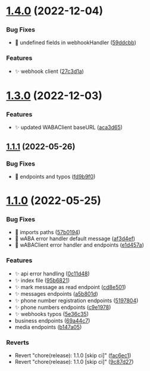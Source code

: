 # [1.4.0](https://github.com/MarcosNicolau/whatsapp-business-sdk/compare/v1.3.0...v1.4.0) (2022-12-04)


### Bug Fixes

* 🐛 undefined fields in webhookHandler ([59ddcbb](https://github.com/MarcosNicolau/whatsapp-business-sdk/commit/59ddcbb7aa4aa39f8af8b0bc2e9c1444dc6d99f7))


### Features

* ✨ webhook client ([27c3d1a](https://github.com/MarcosNicolau/whatsapp-business-sdk/commit/27c3d1aeca40af2551a05ceb118924c3e9031622))

# [1.3.0](https://github.com/MarcosNicolau/whatsapp-business-sdk/compare/v1.2.3...v1.3.0) (2022-12-03)


### Features

* ✨ updated WABAClient baseURL ([aca3d65](https://github.com/MarcosNicolau/whatsapp-business-sdk/commit/aca3d65cf3d71c0f362f6c39653ddd0a73d73c11))

## [1.1.1](https://github.com/MarcosNicolau/whatsapp-business-sdk/compare/v1.1.0...v1.1.1) (2022-05-26)


### Bug Fixes

* 🐛 endpoints and typos ([fd9b9f0](https://github.com/MarcosNicolau/whatsapp-business-sdk/commit/fd9b9f080c60e6e5246e26fb8b5cc50036cc3001))

# [1.1.0](https://github.com/MarcosNicolau/whatsapp-business-sdk/compare/v1.0.0...v1.1.0) (2022-05-25)


### Bug Fixes

* 🐛 imports paths ([57b0194](https://github.com/MarcosNicolau/whatsapp-business-sdk/commit/57b01949f8f7e99c10ff445096afc4965a2afcbf))
* 🐛 wABA error handler default message ([af3d4ef](https://github.com/MarcosNicolau/whatsapp-business-sdk/commit/af3d4eff95821a5ec7db0a3659507ff3064d4e68))
* 🐛 wABAClient error handler and endpoints ([e1d457a](https://github.com/MarcosNicolau/whatsapp-business-sdk/commit/e1d457a900e2b091cd533a4991a5015322e14305))


### Features

* ✨ api error handling ([0c11d48](https://github.com/MarcosNicolau/whatsapp-business-sdk/commit/0c11d48583f2d5ca0fcb603f4a66fb85635323bb))
* ✨ index file ([95b6821](https://github.com/MarcosNicolau/whatsapp-business-sdk/commit/95b68210b506765e1151927e39a51b062b97fd82))
* ✨ mark message as read endpoint ([cd8e501](https://github.com/MarcosNicolau/whatsapp-business-sdk/commit/cd8e50119c663f005bc1b5636c46b944270fbb79))
* ✨ messages endpoints ([a5b801d](https://github.com/MarcosNicolau/whatsapp-business-sdk/commit/a5b801d4284f34b1905fbcd69f54c177b9366824))
* ✨ phone number registration endpoints ([5197804](https://github.com/MarcosNicolau/whatsapp-business-sdk/commit/519780426b1293488dfa901abc655b9eb191c1af))
* ✨ phone numbers endpoints ([c9e1978](https://github.com/MarcosNicolau/whatsapp-business-sdk/commit/c9e19784ad6db7a51f4963d2c93c33fe18c3dcf8))
* ✨ webhooks typos ([5e36c35](https://github.com/MarcosNicolau/whatsapp-business-sdk/commit/5e36c354c5ce1d45bd0807d7e4efe1a306ded9ab))
* business endpoints ([69a44c7](https://github.com/MarcosNicolau/whatsapp-business-sdk/commit/69a44c7847ce5f5e17168829dbd9d727cb34e895))
* media endpoints ([b147a05](https://github.com/MarcosNicolau/whatsapp-business-sdk/commit/b147a05c8053d5b2775a37d03c52694ee1112532))


### Reverts

* Revert "chore(release): 1.1.0 [skip ci]" ([fac6ec1](https://github.com/MarcosNicolau/whatsapp-business-sdk/commit/fac6ec1f5d1fa723c04ebc0ee677caf782fa4633))
* Revert "chore(release): 1.1.0 [skip ci]" ([9c87d27](https://github.com/MarcosNicolau/whatsapp-business-sdk/commit/9c87d273d99c3fc6168c62f3d1576a0cdd5e1ee9))
